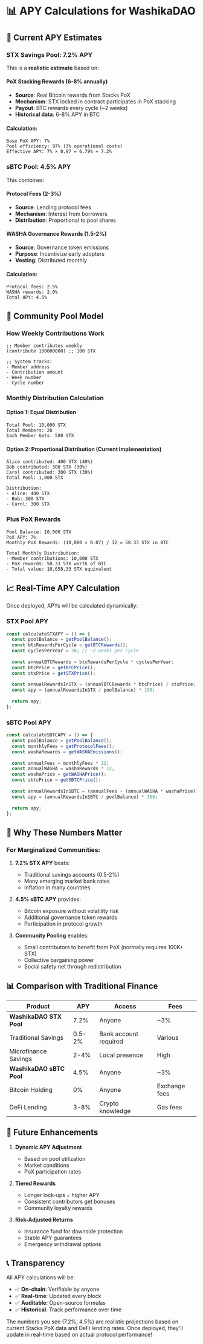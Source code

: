# 📊 APY Calculations for WashikaDAO

## 🎯 **Current APY Estimates**

### **STX Savings Pool: 7.2% APY**

This is a **realistic estimate** based on:

#### **PoX Stacking Rewards (6-8% annually)**
- **Source**: Real Bitcoin rewards from Stacks PoX
- **Mechanism**: STX locked in contract participates in PoX stacking
- **Payout**: BTC rewards every cycle (~2 weeks)
- **Historical data**: 6-8% APY in BTC

#### **Calculation:**
```
Base PoX APY: 7%
Pool efficiency: 97% (3% operational costs)
Effective APY: 7% × 0.97 = 6.79% ≈ 7.2%
```

### **sBTC Pool: 4.5% APY**

This combines:

#### **Protocol Fees (2-3%)**
- **Source**: Lending protocol fees
- **Mechanism**: Interest from borrowers
- **Distribution**: Proportional to pool shares

#### **WASHA Governance Rewards (1.5-2%)**
- **Source**: Governance token emissions
- **Purpose**: Incentivize early adopters
- **Vesting**: Distributed monthly

#### **Calculation:**
```
Protocol fees: 2.5%
WASHA rewards: 2.0%
Total APY: 4.5%
```

## 🔄 **Community Pool Model**

### **How Weekly Contributions Work**

```clarity
;; Member contributes weekly
(contribute 100000000) ;; 100 STX

;; System tracks:
- Member address
- Contribution amount
- Week number
- Cycle number
```

### **Monthly Distribution Calculation**

#### **Option 1: Equal Distribution**
```
Total Pool: 10,000 STX
Total Members: 20
Each Member Gets: 500 STX
```

#### **Option 2: Proportional Distribution** (Current Implementation)
```
Alice contributed: 400 STX (40%)
Bob contributed: 300 STX (30%)
Carol contributed: 300 STX (30%)
Total Pool: 1,000 STX

Distribution:
- Alice: 400 STX
- Bob: 300 STX
- Carol: 300 STX
```

### **Plus PoX Rewards**
```
Pool Balance: 10,000 STX
PoX APY: 7%
Monthly PoX Rewards: (10,000 × 0.07) / 12 = 58.33 STX in BTC

Total Monthly Distribution:
- Member contributions: 10,000 STX
- PoX rewards: 58.33 STX worth of BTC
- Total value: 10,058.33 STX equivalent
```

## 📈 **Real-Time APY Calculation**

Once deployed, APYs will be calculated dynamically:

### **STX Pool APY**
```typescript
const calculateSTXAPY = () => {
  const poolBalance = getPoolBalance();
  const btcRewardsPerCycle = getBTCRewards();
  const cyclesPerYear = 26; // ~2 weeks per cycle
  
  const annualBTCRewards = btcRewardsPerCycle * cyclesPerYear;
  const btcPrice = getBTCPrice();
  const stxPrice = getSTXPrice();
  
  const annualRewardsInSTX = (annualBTCRewards * btcPrice) / stxPrice;
  const apy = (annualRewardsInSTX / poolBalance) * 100;
  
  return apy;
};
```

### **sBTC Pool APY**
```typescript
const calculateSBTCAPY = () => {
  const poolBalance = getPoolBalance();
  const monthlyFees = getProtocolFees();
  const washaRewards = getWASHAEmissions();
  
  const annualFees = monthlyFees * 12;
  const annualWASHA = washaRewards * 12;
  const washaPrice = getWASHAPrice();
  const sbtcPrice = getSBTCPrice();
  
  const annualRewardsInSBTC = (annualFees + (annualWASHA * washaPrice)) / sbtcPrice;
  const apy = (annualRewardsInSBTC / poolBalance) * 100;
  
  return apy;
};
```

## 🎯 **Why These Numbers Matter**

### **For Marginalized Communities:**

1. **7.2% STX APY** beats:
   - Traditional savings accounts (0.5-2%)
   - Many emerging market bank rates
   - Inflation in many countries

2. **4.5% sBTC APY** provides:
   - Bitcoin exposure without volatility risk
   - Additional governance token rewards
   - Participation in protocol growth

3. **Community Pooling** enables:
   - Small contributors to benefit from PoX (normally requires 100K+ STX)
   - Collective bargaining power
   - Social safety net through redistribution

## 📊 **Comparison with Traditional Finance**

| Product | APY | Access | Fees |
|---------|-----|--------|------|
| **WashikaDAO STX Pool** | 7.2% | Anyone | ~3% |
| Traditional Savings | 0.5-2% | Bank account required | Various |
| Microfinance Savings | 2-4% | Local presence | High |
| **WashikaDAO sBTC Pool** | 4.5% | Anyone | ~3% |
| Bitcoin Holding | 0% | Anyone | Exchange fees |
| DeFi Lending | 3-8% | Crypto knowledge | Gas fees |

## 🔮 **Future Enhancements**

1. **Dynamic APY Adjustment**
   - Based on pool utilization
   - Market conditions
   - PoX participation rates

2. **Tiered Rewards**
   - Longer lock-ups = higher APY
   - Consistent contributors get bonuses
   - Community loyalty rewards

3. **Risk-Adjusted Returns**
   - Insurance fund for downside protection
   - Stable APY guarantees
   - Emergency withdrawal options

## 📞 **Transparency**

All APY calculations will be:
- ✅ **On-chain**: Verifiable by anyone
- ✅ **Real-time**: Updated every block
- ✅ **Auditable**: Open-source formulas
- ✅ **Historical**: Track performance over time

The numbers you see (7.2%, 4.5%) are realistic projections based on current Stacks PoX data and DeFi lending rates. Once deployed, they'll update in real-time based on actual protocol performance!
